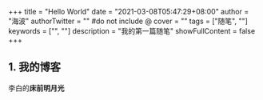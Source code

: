 +++
title = "Hello World"
date = "2021-03-08T05:47:29+08:00"
author = "海波"
authorTwitter = "" #do not include @
cover = ""
tags = ["随笔", ""]
keywords = ["", ""]
description = "我的第一篇随笔"
showFullContent = false
+++
## 1. 我的博客

李白的**床前明月光**  
